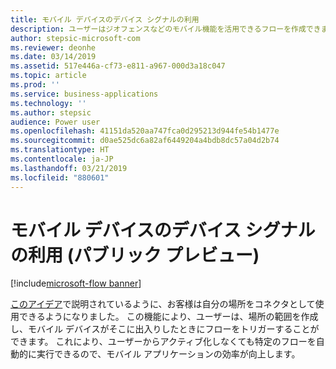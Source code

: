 ```yaml
---
title: モバイル デバイスのデバイス シグナルの利用
description: ユーザーはジオフェンスなどのモバイル機能を活用できるフローを作成できます。
author: stepsic-microsoft-com
ms.reviewer: deonhe
ms.date: 03/14/2019
ms.assetid: 517e446a-cf73-e811-a967-000d3a18c047
ms.topic: article
ms.prod: ''
ms.service: business-applications
ms.technology: ''
ms.author: stepsic
audience: Power user
ms.openlocfilehash: 41151da520aa747fca0d295213d944fe54b1477e
ms.sourcegitcommit: d0ae525dc6a82af6449204a4bdb8dc57a04d2b74
ms.translationtype: HT
ms.contentlocale: ja-JP
ms.lasthandoff: 03/21/2019
ms.locfileid: "880601"
---
```

# <a name="leverage-device-signals-on-mobile-devices-public-preview"></a>モバイル デバイスのデバイス シグナルの利用 (パブリック プレビュー)


[!include[microsoft-flow banner](../includes/microsoft-flow.md)]

[このアイデア](https://powerusers.microsoft.com/t5/Flow-Ideas/Microsoft-Forms-Trigger-Geo-Fencing/idi-p/69825)で説明されているように、お客様は自分の場所をコネクタとして使用できるようになりました。 この機能により、ユーザーは、場所の範囲を作成し、モバイル デバイスがそこに出入りしたときにフローをトリガーすることができます。 これにより、ユーザーからアクティブ化しなくても特定のフローを自動的に実行できるので、モバイル アプリケーションの効率が向上します。